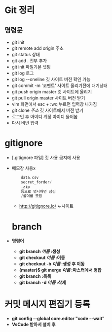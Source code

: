 # Git 정리

## 명령문

* git init
* git remote add origin 주소
* git status 상태
* git add . 전부 추가
* git init 파일기본 셋팅
* git log 로그
* git log --oneline 깃 사이트 버전 확인 가능
* git commit -m '코멘트' 사이트 올리기전에 대기상태
* git push origin master 깃 사이트에 올리기
* git pull  origin master 사이트 버전 받기
* vim 화면에서  esc + :wq 누르면 입력창 나가짐
* git clone  _주소_ 깃 사이트에서 버전 받기
* 로그인 후 아이디 계정 아이디 물어봄
* 다시 비번 입력

# gitignore

* [.gitignore 파일] 깃 사용 금지에 사용

* 메모장 사용x

  ```c++
      data.csv
      secret_forder/
      .zip
      등으로 명시하면 잠김
      /폴더를 뜻함
  ```

  * http://gitignore.io/ <-사이트

    <b/>

  # branch

* 명령어
  * git branch _이름_   :생성
  * git checkout _이름_  :이동
  * git checkout -b _이름_  :생성 후 이동
  * (master)$ git merge _이름_  :마스터에서 병합
  * git branch  :목록
  * git branch -d _이름_  :삭제

# 커밋 메시지 편집기 등록

* git config --global core.editor "code --wait"
* VsCode 받아서 설치 후